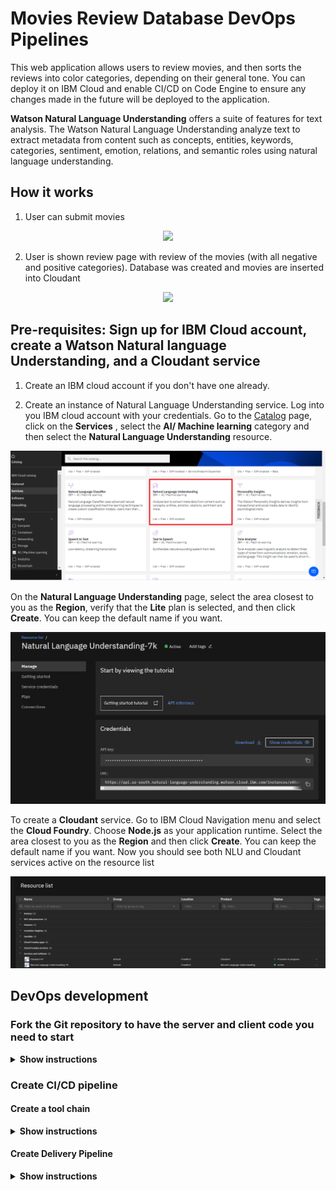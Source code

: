 # Movies Review Database DevOps Pipelines
This web application allows users to review movies, and then sorts the reviews into color categories, depending on their general tone. You can deploy it on IBM Cloud and enable CI/CD on Code Engine to ensure any changes made in the future will be deployed to the application.

**Watson Natural Language Understanding** offers a suite of features for text analysis. The Watson Natural Language Understanding analyze text to extract metadata from content such as concepts, entities, keywords, categories, sentiment, emotion, relations, and semantic roles using natural language understanding.

## How it works
1. User can submit movies

<p align="center">
  <img src=".img/Website-review.JPG" width="243">
</p>  

2. User is shown review page with review of the movies (with all negative and positive categories). Database was created and movies are inserted into Cloudant
<p align="center">
  <img src=".img/Website-submit-list.JPG">
</p>    

  

## Pre-requisites: Sign up for IBM Cloud account, create a Watson Natural language Understanding, and a Cloudant service
1. Create an IBM cloud account if you don't have one already.

2. Create an instance of Natural Language Understanding service.
Log into you IBM cloud account with your credentials. Go to the [Catalog](https://cloud.ibm.com/catalog?utm_medium=Exinfluencer&utm_source=Exinfluencer&utm_content=000026UJ&utm_term=10006555&utm_id=NA-SkillsNetwork-wwwcourseraorg-SkillsNetworkCoursesIBMDeveloperSkillsNetworkCD0220ENSkillsNetwork20363180-2022-01-01) page, click on the **Services** , select the **AI/ Machine learning** category and then select the **Natural Language Understanding** resource.
<p align="center">
  <img src="./img/9.png" alt="NLU" width="738">
</p>    

On the **Natural Language Understanding** page, select the area closest to you as the **Region**, verify that the **Lite** plan is selected, and then click **Create**. You can keep the default name if you want.
<p align="center">
  <img src="./img/watsonnlucreds.JPG" alt="NLU service" width="738">
</p>    

To create a **Cloudant** service. Go to IBM Cloud Navigation menu and select the **Cloud Foundry**. Choose **Node.js** as your application runtime. Select the area closest to you as the **Region** and then click **Create**. You can keep the default name if you want. Now you should see both NLU and Cloudant services active on the resource list

<p align="center">
  <img src="./img/resourcepage.JPG" alt="Cloudant service">
</p>  

## DevOps development
### Fork the Git repository to have the server and client code you need to start
<details><summary><b>Show instructions</b></summary>

Create a fork of this [repository](https://github.com/Vykp00/qkfls-Movie-Reviews-Database.git) into your own. Clone the repository by pasting the url you copied from the git repository:
```sh
  git clone https://github.com/Vykp00/qkfls-Movie-Reviews-Database.git
```
</details>

### Create CI/CD pipeline
#### Create a tool chain
<details><summary><b>Show instructions</b></summary>

1. Go to [IBM Cloud](https://cloud.ibm.com) and log into your IBM cloud account.

2. Click the burger menu on top left. 

<p align="center">
  <img src="./img/burger_menu.png" alt="burger_menu">
</p>  

3. Choose DevOps->Toolchain from the menu that drops down.

<p align="center">
  <img src="./img/toolchain_menu.PNG" alt="toolchain_menu">
</p>  

4. Click **Create toolchain** to start creating one.

<p align="center">
  <img src="./img/create_toolchain.PNG" alt="create_toolchain">
</p>  

5. In the search bar type `Build your own` and choose the option that comes up as shown in the image below.

<p align="center">
  <img src="./img/build_your_own.png" alt="build_your_own">
</p> 

6. Give a name to the toolchain that you are creating and click **Create**. The toolchain gets created in a few seconds. Once the tool chain is created you can add the repositories, delivery pipeline and IBM Cloud tools.

<p align="center">
  <img src="./img/name_toolchain_create.png" alt="name_toolchain_create">
</p> 

7. In your toolchain dashboard, click **Add** to add the repository.

<p align="center">
  <img src="./img/add_to_toolchain.png" alt="add_to_toolchain">
</p> 

8. In the search bar, type Github to source from GitHub repo. You will need to authorize your IBM Cloud account to use youe github repo, when you do this the first time.

9. Configure the github by choosing to **Fork** from your repository and then click **Create Integration** for it to get started.

<p align="center">
  <img src="./img/create_integration.PNG" alt="create_integration">
</p> 

</details>

#### Create Delivery Pipeline
<details><summary><b>Show instructions</b></summary>

1. Click **Add** to add a delivery pipeline.

2. In the search bar, look for **Delivery pipeline** and choose the option that gets listed as shown in the image below.

<p align="center">
  <img src="./img/add_delivery_pipeline.png" alt="add_delivery_pipeline">
</p> 

3. Give an appropriate name to the delivery pipeline.

<p align="center">
  <img src="./img/name_deliverypipeline.png" alt="name_deliverypipeline">
</p> 

4. Setup build stage and deploy stage. The repository configured should be the input for build stage and the build stage should be the input for the deploy stage. Click on the **Delivery pipeline** you just added.

5. Add a stage to the delivery pipeline. Click on **Add Stage**.

6. The Input panel automatically populates with the Github repository you have chosen, pointing to the main branch. Choose the option to **Run jobs automatically for Git events on the chosen branch**. This will ensure that everytime some changes are committed to the Git repository, the pipeline is automatically triggered.

<p align="center">
  <img src="./img/build_stage.PNG" alt="build_stage">
</p> 

7. Click on the **Job** panel. Click the **+** to add a job and choose **Build** from the list of jobs. You can opt for a simple build job which will build the Dockerfile in the root of your repository. 

8. Click** Save to save the job in the stage you just added. This will bring you back to the toolchain home page showing the stage you just added.

<p align="center">
  <img src="./img/deploy_stage.PNG" alt="deploy_stage">
</p> 

9. Now add the Deploy stage. But this time, the input is the build stage. Remember to input your API key for Cloudant service

10. Now click **Run**. It will take about 5 minutes to complete.

<p align="center">
  <img src="./img/tool_chain.PNG" alt="toolchain_stage">
</p> 

11. Now head to NLU and your Cloudant services. Go to **Conection** and connect to your application. Follow its instruction and your website should work normally.
</details>